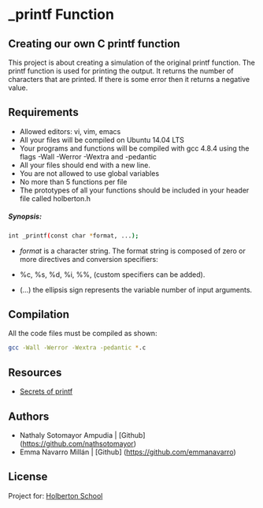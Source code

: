 # _printf Function
## Creating our own C printf function
This project is about creating a simulation of the original printf function. The printf function is used for printing the output. It returns the number of characters that are printed. If there is some error then it returns a negative value.

## Requirements

* Allowed editors: vi, vim, emacs
* All your files will be compiled on Ubuntu 14.04 LTS
* Your programs and functions will be compiled with gcc 4.8.4 using the flags -Wall -Werror -Wextra and -pedantic
* All your files should end with a new line.
* You are not allowed to use global variables
* No more than 5 functions per file
* The prototypes of all your functions should be included in your header file called holberton.h

##### Synopsis:
```bash
int _printf(const char *format, ...);
```
* *format* is a character string. The format string is composed of zero or more directives and conversion specifiers:
* %c, %s, %d, %i, %%, (custom specifiers can be added).

* (...) the ellipsis sign represents the variable number of input arguments.

## Compilation
All the code files must be compiled as shown:
```bash
gcc -Wall -Werror -Wextra -pedantic *.c
```

## Resources

 - [Secrets of printf](https://www.cypress.com/file/54761/download)

## Authors
* Nathaly Sotomayor Ampudia | [Github] (https://github.com/nathsotomayor)
* Emma Navarro Millán | [Github] (https://github.com/emmanavarro)

## License
Project for: [Holberton School](https://www.holbertonschool.com/)
